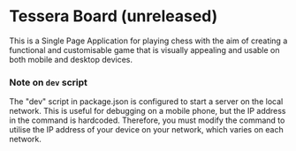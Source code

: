 # Tessera Board (unreleased)

This is a Single Page Application for playing chess with the aim of creating a functional and customisable game that is visually appealing and usable on both mobile and desktop devices.

### Note on `dev` script

The "dev" script in package.json is configured to start a server on the local network. This is useful for debugging on a mobile phone, but the IP address in the command is hardcoded. Therefore, you must modify the command to utilise the IP address of your device on your network, which varies on each network.
